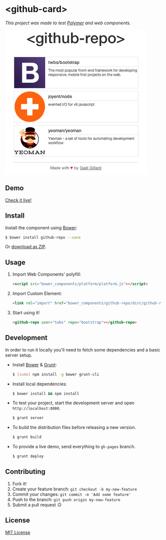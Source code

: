 # &lt;github-card&gt;

*This project was made to test [Polymer](www.polymer-project.org) and web components.*

![Example](src/screenshot.png)

## Demo

[Check it live!](http://swatto.github.io/github-repo)

## Install

Install the component using [Bower](http://bower.io/):

```sh
$ bower install github-repo --save
```

Or [download as ZIP](https://github.com/swatto/github-repo/archive/master.zip).

## Usage

1. Import Web Components' polyfill:

    ```html
    <script src="bower_components/platform/platform.js"></script>
    ```

2. Import Custom Element:

    ```html
    <link rel="import" href="bower_components/github-repo/dist/github-repo.html">
    ```

3. Start using it!

    ```html
    <github-repo user="twbs" repo="bootstrap"></github-repo>
    ```

## Development

In order to run it locally you'll need to fetch some dependencies and a basic server setup.

* Install [Bower](http://bower.io/) & [Grunt](http://gruntjs.com/):

    ```sh
    $ [sudo] npm install -g bower grunt-cli
    ```

* Install local dependencies:

    ```sh
    $ bower install && npm install
    ```

* To test your project, start the development server and open `http://localhost:8000`.

    ```sh
    $ grunt server
    ```

* To build the distribution files before releasing a new version.

    ```sh
    $ grunt build
    ```

* To provide a live demo, send everything to `gh-pages` branch.

    ```sh
    $ grunt deploy
    ```

## Contributing

1. Fork it!
2. Create your feature branch: `git checkout -b my-new-feature`
3. Commit your changes: `git commit -m 'Add some feature'`
4. Push to the branch: `git push origin my-new-feature`
5. Submit a pull request :D

## License

[MIT License](http://opensource.org/licenses/MIT)

